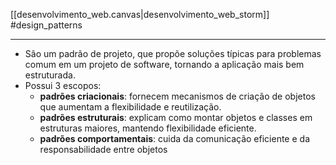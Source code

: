 [[desenvolvimento_web.canvas|desenvolvimento_web_storm]]
#design_patterns

---

- São um padrão de projeto, que propõe soluções típicas para problemas comum em um projeto de software, tornando a aplicação mais bem estruturada.
- Possui 3 escopos:
	- **padrões criacionais**:
		fornecem mecanismos de criação de objetos que aumentam a flexibilidade e reutilização.
	- **padrões estruturais**:
		explicam como montar objetos e classes em estruturas maiores, mantendo flexibilidade eficiente.
	- **padrões comportamentais**:
		cuida da comunicação eficiente e da responsabilidade entre objetos
